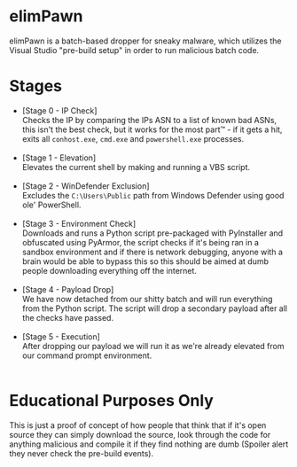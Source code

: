 # elimPawn
elimPawn is a batch-based dropper for sneaky malware, which utilizes the Visual Studio "pre-build setup" in order to run malicious batch code.

# Stages
* [Stage 0 - IP Check]<br>Checks the IP by comparing the IPs ASN to a list of known bad ASNs, this isn't the best check, but it works for the most part:tm: - if it gets a hit, exits all `conhost.exe`, `cmd.exe` and `powershell.exe` processes.<br><br>
* [Stage 1 - Elevation]<br>Elevates the current shell by making and running a VBS script.<br><br>
* [Stage 2 - WinDefender Exclusion]<br>Excludes the `C:\Users\Public` path from Windows Defender using good ole' PowerShell.<br><br>
* [Stage 3 - Environment Check]<br>Downloads and runs a Python script pre-packaged with PyInstaller and obfuscated using PyArmor, the script checks if it's being ran in a sandbox environment and if there is network debugging, anyone with a brain would be able to bypass this so this should be aimed at dumb people downloading everything off the internet.<br><br>
* [Stage 4 - Payload Drop]<br>We have now detached from our shitty batch and will run everything from the Python script. The script will drop a secondary payload after all the checks have passed.<br><br>
* [Stage 5 - Execution]<br>After dropping our payload we will run it as we're already elevated from our command prompt environment.<br><br>

# Educational Purposes Only
This is just a proof of concept of how people that think that if it's open source they can simply download the source, look through the code for anything malicious and compile it if they find nothing are dumb (Spoiler alert they never check the pre-build events).
